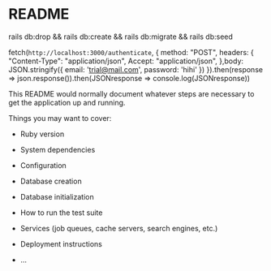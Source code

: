 # README

rails db:drop && rails db:create && rails db:migrate && rails db:seed

fetch(`http://localhost:3000/authenticate`, {
method: "POST",
headers: {
"Content-Type": "application/json",
Accept: "application/json",
},body: JSON.stringify({
email: 'trial@mail.com',
password: 'hihi'
})
}).then(response => json.response()).then(JSONresponse => console.log(JSONresponse))

This README would normally document whatever steps are necessary to get the
application up and running.

Things you may want to cover:

- Ruby version

- System dependencies

- Configuration

- Database creation

- Database initialization

- How to run the test suite

- Services (job queues, cache servers, search engines, etc.)

- Deployment instructions

- ...

